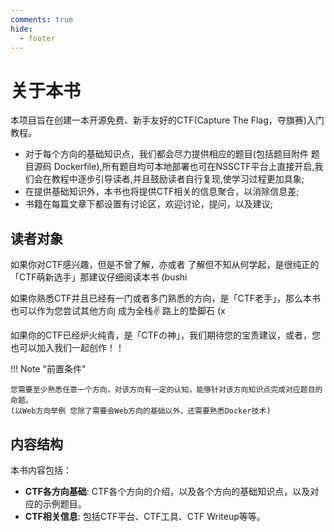 ```yaml
---
comments: true
hide:
  - footer
---
```


# 关于本书

本项目旨在创建一本开源免费、新手友好的CTF(Capture The Flag，夺旗赛)入门教程。

- 对于每个方向的基础知识点，我们都会尽力提供相应的题目(包括题目附件 题目源码 Dockerfile),所有题目均可本地部署也可在NSSCTF平台上直接开启,我们会在教程中逐步引导读者,并且鼓励读者自行复现,使学习过程更加具象;  
- 在提供基础知识外，本书也将提供CTF相关的信息聚合，以消除信息差;  
- 书籍在每篇文章下都设置有讨论区，欢迎讨论，提问，以及建议;  


## 读者对象

如果你对CTF感兴趣，但是不曾了解，亦或者 了解但不知从何学起，是很纯正的「CTF萌新选手」那建议仔细阅读本书 (bushi  

如果你熟悉CTF并且已经有一门或者多门熟悉的方向，是「CTF老手」，那么本书也可以作为您尝试其他方向 成为全栈✌ 路上的垫脚石 (x   

如果你的CTF已经炉火纯青，是「CTFの神」，我们期待您的宝贵建议，或者，您也可以加入我们一起创作！！　　

!!! Note "前置条件"

    您需要至少熟悉任意一个方向，对该方向有一定的认知，能够针对该方向知识点完成对应题目的命题。
    (以Web方向举例 您除了需要会Web方向的基础以外，还需要熟悉Docker技术)
    
## 内容结构

本书内容包括：

- **CTF各方向基础**: CTF各个方向的介绍，以及各个方向的基础知识点，以及对应的示例题目。
- **CTF相关信息**: 包括CTF平台、CTF工具、CTF Writeup等等。
